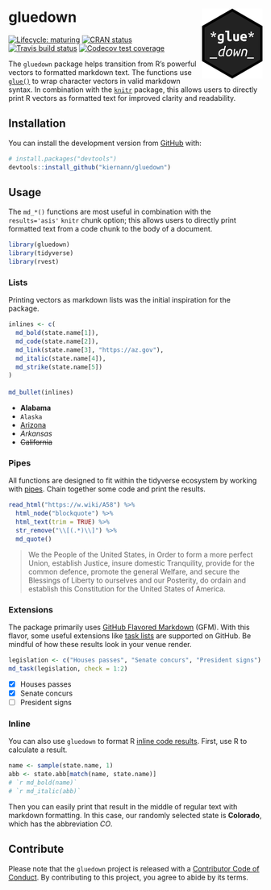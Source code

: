 
<!-- README.md is generated from README.Rmd. Please edit that file -->

# gluedown <img src="man/figures/logo.png" align="right" width="120" />

<!-- badges: start -->

[![Lifecycle:
maturing](https://img.shields.io/badge/lifecycle-maturing-blue.svg)](https://www.tidyverse.org/lifecycle/#maturing)
[![CRAN
status](https://www.r-pkg.org/badges/version/gluedown)](https://CRAN.R-project.org/package=gluedown)
[![Travis build
status](https://travis-ci.org/kiernann/gluedown.svg?branch=master)](https://travis-ci.org/kiernann/gluedown)
[![Codecov test
coverage](https://codecov.io/gh/kiernann/gluedown/branch/master/graph/badge.svg)](https://codecov.io/gh/kiernann/gluedown?branch=master)
<!-- badges: end -->

The `gluedown` package helps transition from R’s powerful vectors to
formatted markdown text. The functions use
[`glue()`](https://github.com/tidyverse/glue) to wrap character vectors
in valid markdown syntax. In combination with the
[`knitr`](https://github.com/yihui/knitr) package, this allows users to
directly print R vectors as formatted text for improved clarity and
readability.

## Installation

You can install the development version from
[GitHub](https://github.com/) with:

``` r
# install.packages("devtools")
devtools::install_github("kiernann/gluedown")
```

## Usage

The `md_*()` functions are most useful in combination with the
`results='asis'` `knitr` chunk option; this allows users to directly
print formatted text from a code chunk to the body of a document.

``` r
library(gluedown)
library(tidyverse)
library(rvest)
```

### Lists

Printing vectors as markdown lists was the initial inspiration for the
package.

``` r
inlines <- c(
  md_bold(state.name[1]),
  md_code(state.name[2]),
  md_link(state.name[3], "https://az.gov"),
  md_italic(state.name[4]),
  md_strike(state.name[5])
)

md_bullet(inlines)
```

  - **Alabama**
  - `Alaska`
  - [Arizona](https://az.gov)
  - *Arkansas*
  - ~~California~~

### Pipes

All functions are designed to fit within the tidyverse ecosystem by
working with
[pipes](https://magrittr.tidyverse.org/reference/pipe.html). Chain
together some code and print the results.

``` r
read_html("https://w.wiki/A58") %>% 
  html_node("blockquote") %>% 
  html_text(trim = TRUE) %>% 
  str_remove("\\[(.*)\\]") %>% 
  md_quote()
```

> We the People of the United States, in Order to form a more perfect
> Union, establish Justice, insure domestic Tranquility, provide for the
> common defence, promote the general Welfare, and secure the Blessings
> of Liberty to ourselves and our Posterity, do ordain and establish
> this Constitution for the United States of America.

### Extensions

The package primarily uses [GitHub Flavored
Markdown](https://github.github.com/gfm/) (GFM). With this flavor, some
useful extensions like [task
lists](https://help.github.com/en/articles/about-task-lists) are
supported on GitHub. Be mindful of how these results look in your venue
render.

``` r
legislation <- c("Houses passes", "Senate concurs", "President signs")
md_task(legislation, check = 1:2)
```

  - [x] Houses passes
  - [x] Senate concurs
  - [ ] President signs

### Inline

You can also use `gluedown` to format R [inline code
results](https://rmarkdown.rstudio.com/lesson-4.html). First, use R to
calculate a result.

``` r
name <- sample(state.name, 1)
abb <- state.abb[match(name, state.name)]
# `r md_bold(name)`
# `r md_italic(abb)`
```

Then you can easily print that result in the middle of regular text with
markdown formatting. In this case, our randomly selected state is
**Colorado**, which has the abbreviation *CO*.

## Contribute

Please note that the `gluedown` project is released with a [Contributor
Code of Conduct](.github/CODE_OF_CONDUCT.md). By contributing to this
project, you agree to abide by its terms.
